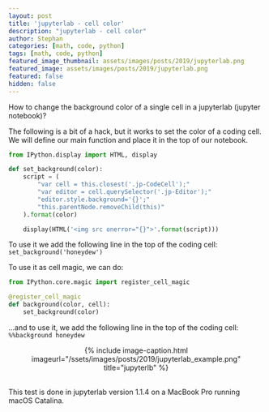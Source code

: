 ```yaml
---
layout: post
title: 'jupyterlab - cell color'
description: "jupyterlab - cell color"
author: Stephan
categories: [math, code, python]
tags: [math, code, python]
featured_image_thumbnail: assets/images/posts/2019/jupyterlab.png
featured_image: assets/images/posts/2019/jupyterlab.png
featured: false
hidden: false
---
```


How to change the background color of a single cell in a jupyterlab (jupyter notebook)?

The following is a bit of a hack, but it works to set the color of a coding cell. We will define our main function and place it in the top of our notebook.

```python
from IPython.display import HTML, display

def set_background(color):    
    script = (
        "var cell = this.closest('.jp-CodeCell');"
        "var editor = cell.querySelector('.jp-Editor');"
        "editor.style.background='{}';"
        "this.parentNode.removeChild(this)"
    ).format(color)

    display(HTML('<img src onerror="{}">'.format(script)))
```

To use it we add the following line in the top of the coding cell: `set_background('honeydew')`

To use it as cell magic, we can do:

```python   
from IPython.core.magic import register_cell_magic

@register_cell_magic
def background(color, cell):
    set_background(color)
```

...and to use it, we add the following line in the top of the coding cell: `%%background honeydew`


<div style="text-align:center">
{% include image-caption.html imageurl="/ssets/images/posts/2019/jupyterlab_example.png" title="jupyterlb" %}
</div>

<br>

This test is done in jupyterlab version 1.1.4 on a MacBook Pro running macOS Catalina.

